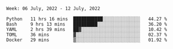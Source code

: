<!--START_SECTION:waka-->
```text
Week: 06 July, 2022 - 12 July, 2022

Python   11 hrs 16 mins  ███████████░░░░░░░░░░░░░░   44.27 % 
Bash     9 hrs 13 mins   █████████░░░░░░░░░░░░░░░░   36.20 % 
YAML     2 hrs 39 mins   ██▓░░░░░░░░░░░░░░░░░░░░░░   10.42 % 
TOML     36 mins         ▓░░░░░░░░░░░░░░░░░░░░░░░░   02.37 % 
Docker   29 mins         ▒░░░░░░░░░░░░░░░░░░░░░░░░   01.92 % 
```
<!--END_SECTION:waka-->
